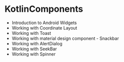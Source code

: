 # KotlinComponents

- Introduction to Android Widgets
- Working with Coordinate Layout
- Working with Toast
- Working with material design component - Snackbar
- Working with AlertDialog
- Working with SeekBar
- Working with Spinner
